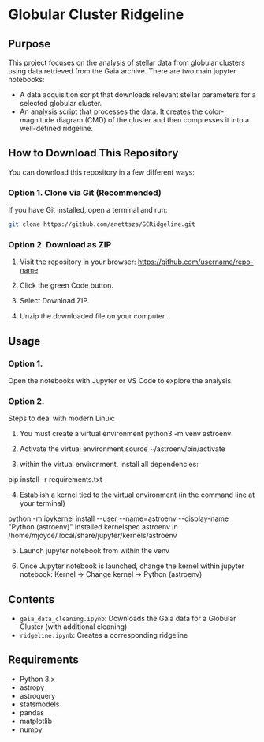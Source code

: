 # Globular Cluster Ridgeline

## Purpose

This project focuses on the analysis of stellar data from globular clusters using data retrieved from the Gaia archive. There are two main jupyter notebooks:
- A data acquisition script that downloads relevant stellar parameters for a selected globular cluster.
- An analysis script that processes the data. It creates the color-magnitude diagram (CMD) of the cluster and then compresses it into a well-defined ridgeline.

## How to Download This Repository

You can download this repository in a few different ways:

### Option 1. Clone via Git (Recommended)

If you have Git installed, open a terminal and run:

```bash
git clone https://github.com/anettszs/GCRidgeline.git
```

### Option 2. Download as ZIP

1. Visit the repository in your browser: https://github.com/username/repo-name

2. Click the green Code button.

3. Select Download ZIP.

4. Unzip the downloaded file on your computer.


## Usage

### Option 1.

Open the notebooks with Jupyter or VS Code to explore the analysis.

### Option 2. 

Steps to deal with modern Linux:

1. You must create a virtual environment
python3 -m venv astroenv

2. Activate the virtual environment
source ~/astroenv/bin/activate

3. within the virtual environment, install all dependencies:

pip install -r requirements.txt

4. Establish a kernel tied to the virtual environment (in the command line at your terminal)

python -m ipykernel install --user --name=astroenv --display-name "Python (astroenv)"
Installed kernelspec astroenv in /home/mjoyce/.local/share/jupyter/kernels/astroenv

5. Launch jupyter notebook from within the venv

6. Once Jupyter notebook is launched, change the kernel within jupyter notebook:
Kernel → Change kernel → Python (astroenv)

## Contents

- `gaia_data_cleaning.ipynb`: Downloads the Gaia data for a Globular Cluster (with additional cleaning)
- `ridgeline.ipynb`: Creates a corresponding ridgeline 

## Requirements

- Python 3.x
- astropy
- astroquery
- statsmodels
- pandas
- matplotlib
- numpy

